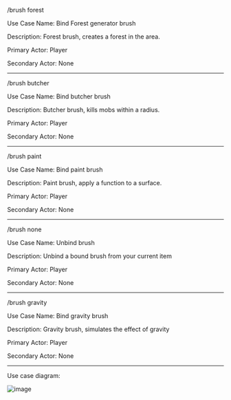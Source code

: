 /brush forest

Use Case Name: Bind Forest generator brush

Description: Forest brush, creates a forest in the area.

Primary Actor: Player

Secondary Actor: None

-----------------------------------------------
/brush butcher

Use Case Name: Bind butcher brush

Description: Butcher brush, kills mobs within a radius.

Primary Actor: Player

Secondary Actor: None

-----------------------------------------------

/brush paint

Use Case Name: Bind paint brush

Description: Paint brush, apply a function to a surface.

Primary Actor: Player

Secondary Actor: None

---------------------------------------------

/brush none

Use Case Name: Unbind brush

Description: Unbind a bound brush from your current item

Primary Actor: Player

Secondary Actor: None

--------------------------------------------

/brush gravity

Use Case Name: Bind gravity brush

Description: Gravity brush, simulates the effect of gravity

Primary Actor: Player

Secondary Actor: None

------------------------------------------------

Use case diagram:

![image](https://github.com/user-attachments/assets/f00208ad-32fa-4ed0-af76-ba6c0f34d941)
